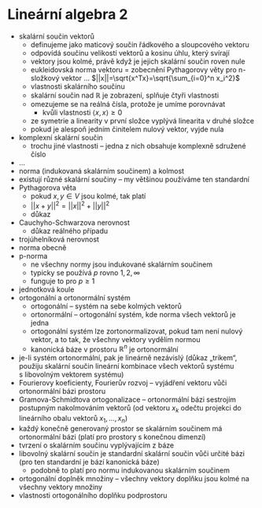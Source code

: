 # Lineární algebra 2

- skalární součin vektorů
	- definujeme jako maticový součin řádkového a sloupcového vektoru
	- odpovídá součinu velikostí vektorů a kosinu úhlu, který svírají
	- vektory jsou kolmé, právě když je jejich skalární součin roven nule
	- eukleidovská norma vektoru = zobecnění Pythagorovy věty pro n-složkový vektor … $||x||=\sqrt{x^Tx}=\sqrt{\sum_{i=0}^n x_i^2}$
	- vlastnosti skalárního součinu
	- skalární součin nad $\mathbb R$ je zobrazení, splňuje čtyři vlastnosti
	- omezujeme se na reálná čísla, protože je umíme porovnávat
		- kvůli vlastnosti $\langle x,x\rangle\geq 0$
	- ze symetrie a linearity v první složce vyplývá linearita v druhé složce
	- pokud je alespoň jedním činitelem nulový vektor, vyjde nula
- komplexní skalární součin
	- trochu jiné vlastnosti – jedna z nich obsahuje komplexně sdružené číslo
- …
- norma (indukovaná skalárním součinem) a kolmost
- existují různé skalární součiny – my většinou používáme ten standardní
- Pythagorova věta
	- pokud $x,y\in V$ jsou kolmé, tak platí
	- $||x+y||^2=||x||^2+||y||^2$
	- důkaz
- Cauchyho-Schwarzova nerovnost
	- důkaz reálného případu
- trojúhelníková nerovnost
- norma obecně
- p-norma
	- ne všechny normy jsou indukované skalárním součinem
	- typicky se používá $p$ rovno $1,2,\infty$
	- funguje to pro $p\geq 1$
- jednotková koule
- ortogonální a ortonormální systém
	- ortogonální – systém na sebe kolmých vektorů
	- ortonormální – ortogonální systém, kde norma všech vektorů je jedna
	- ortogonální systém lze zortonormalizovat, pokud tam není nulový vektor, a to tak, že všechny vektory vydělím normou
	- kanonická báze v prostoru $\mathbb R^n$ je ortonormální
- je-li systém ortonormální, pak je lineárně nezávislý (důkaz „trikem“, použiju skalární součin lineární kombinace všech vektorů systému s libovolným vektorem systému)
- Fourierovy koeficienty, Fourierův rozvoj – vyjádření vektoru vůči ortonormální bázi prostoru
- Gramova-Schmidtova ortogonalizace – ortonormální bázi sestrojím postupným nakolmováním vektorů (od vektoru $x_k$ odečtu projekci do lineárního obalu vektorů $x_1,\dots,x_n$)
- každý konečně generovaný prostor se skalárním součinem má ortonormální bázi (platí pro prostory s konečnou dimenzí)
- tvrzení o skalárním součinu vyplývajícím z báze
- libovolný skalární součin je standardní skalární součin vůči určité bázi (pro ten standardní je bází kanonická báze)
	- podobně to platí pro normu indukovanou skalárním součinem
- ortogonální doplněk množiny – všechny vektory doplňku jsou kolmé na všechny vektory množiny
- vlastnosti ortogonálního doplňku podprostoru